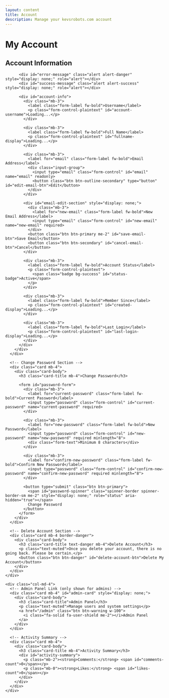 ```yaml
---
layout: content
title: Account
description: Manage your kevsrobots.com account
---
```


# My Account

<div class="container mt-4">
  <div class="row">
    <div class="col-md-8">
      <div class="card mb-4">
        <div class="card-body">
          <h2 class="card-title mb-4">Account Information</h2>

          <div id="error-message" class="alert alert-danger" style="display: none;" role="alert"></div>
          <div id="success-message" class="alert alert-success" style="display: none;" role="alert"></div>

          <div id="account-info">
            <div class="mb-3">
              <label class="form-label fw-bold">Username</label>
              <p class="form-control-plaintext" id="account-username">Loading...</p>
            </div>

            <div class="mb-3">
              <label class="form-label fw-bold">Full Name</label>
              <p class="form-control-plaintext" id="fullname-display">Loading...</p>
            </div>

            <div class="mb-3">
              <label for="email" class="form-label fw-bold">Email Address</label>
              <div class="input-group">
                <input type="email" class="form-control" id="email" name="email" readonly>
                <button class="btn btn-outline-secondary" type="button" id="edit-email-btn">Edit</button>
              </div>
            </div>

            <div id="email-edit-section" style="display: none;">
              <div class="mb-3">
                <label for="new-email" class="form-label fw-bold">New Email Address</label>
                <input type="email" class="form-control" id="new-email" name="new-email" required>
              </div>
              <button class="btn btn-primary me-2" id="save-email-btn">Save Email</button>
              <button class="btn btn-secondary" id="cancel-email-btn">Cancel</button>
            </div>

            <div class="mb-3">
              <label class="form-label fw-bold">Account Status</label>
              <p class="form-control-plaintext">
                <span class="badge bg-success" id="status-badge">Active</span>
              </p>
            </div>

            <div class="mb-3">
              <label class="form-label fw-bold">Member Since</label>
              <p class="form-control-plaintext" id="created-display">Loading...</p>
            </div>

            <div class="mb-3">
              <label class="form-label fw-bold">Last Login</label>
              <p class="form-control-plaintext" id="last-login-display">Loading...</p>
            </div>
          </div>
        </div>
      </div>

      <!-- Change Password Section -->
      <div class="card mb-4">
        <div class="card-body">
          <h3 class="card-title mb-4">Change Password</h3>

          <form id="password-form">
            <div class="mb-3">
              <label for="current-password" class="form-label fw-bold">Current Password</label>
              <input type="password" class="form-control" id="current-password" name="current-password" required>
            </div>

            <div class="mb-3">
              <label for="new-password" class="form-label fw-bold">New Password</label>
              <input type="password" class="form-control" id="new-password" name="new-password" required minlength="8">
              <div class="form-text">Minimum 8 characters</div>
            </div>

            <div class="mb-3">
              <label for="confirm-new-password" class="form-label fw-bold">Confirm New Password</label>
              <input type="password" class="form-control" id="confirm-new-password" name="confirm-new-password" required minlength="8">
            </div>

            <button type="submit" class="btn btn-primary">
              <span id="password-spinner" class="spinner-border spinner-border-sm me-2" style="display: none;" role="status" aria-hidden="true"></span>
              Change Password
            </button>
          </form>
        </div>
      </div>

      <!-- Delete Account Section -->
      <div class="card mb-4 border-danger">
        <div class="card-body">
          <h3 class="card-title text-danger mb-4">Delete Account</h3>
          <p class="text-muted">Once you delete your account, there is no going back. Please be certain.</p>
          <button class="btn btn-danger" id="delete-account-btn">Delete My Account</button>
        </div>
      </div>
    </div>

    <div class="col-md-4">
      <!-- Admin Panel Link (only shown for admins) -->
      <div class="card mb-4" id="admin-card" style="display: none;">
        <div class="card-body">
          <h3 class="card-title">Admin Panel</h3>
          <p class="text-muted">Manage users and system settings</p>
          <a href="/admin" class="btn btn-warning w-100">
            <i class="fa-solid fa-user-shield me-2"></i>Admin Panel
          </a>
        </div>
      </div>

      <!-- Activity Summary -->
      <div class="card mb-4">
        <div class="card-body">
          <h3 class="card-title mb-4">Activity Summary</h3>
          <div id="activity-summary">
            <p class="mb-2"><strong>Comments:</strong> <span id="comments-count">0</span></p>
            <p class="mb-0"><strong>Likes:</strong> <span id="likes-count">0</span></p>
          </div>
        </div>
      </div>
    </div>
  </div>
</div>

<script src="/assets/js/chatter-api.js"></script>
<script>
  let currentUser = null;

  // Check if user is authenticated
  if (!ChatterAPI.isAuthenticated()) {
    window.location.href = '/login?return_to=/account';
  }

  // Load user data
  async function loadUserData() {
    try {
      currentUser = await ChatterAPI.getCurrentUser();

      // Display user info
      document.getElementById('account-username').textContent = currentUser.username;
      document.getElementById('fullname-display').textContent = `${currentUser.firstname} ${currentUser.lastname}`;
      document.getElementById('email').value = currentUser.email;
      document.getElementById('status-badge').textContent = currentUser.status.charAt(0).toUpperCase() + currentUser.status.slice(1);

      // Format dates
      const createdDate = new Date(currentUser.created_at);
      document.getElementById('created-display').textContent = createdDate.toLocaleDateString('en-US', {
        year: 'numeric', month: 'long', day: 'numeric'
      });

      if (currentUser.last_login) {
        const lastLoginDate = new Date(currentUser.last_login);
        document.getElementById('last-login-display').textContent = lastLoginDate.toLocaleString('en-US', {
          year: 'numeric', month: 'long', day: 'numeric', hour: '2-digit', minute: '2-digit'
        });
      } else {
        document.getElementById('last-login-display').textContent = 'Never';
      }

      // Show admin panel link if user is admin
      if (currentUser.type === 1) {
        document.getElementById('admin-card').style.display = 'block';
      }

      // Load activity data
      loadActivity();
    } catch (error) {
      ChatterAPI.displayError('error-message', 'Failed to load account information');
      console.error('Error loading user data:', error);
    }
  }

  // Load activity data
  async function loadActivity() {
    try {
      const activity = await ChatterAPI.getUserActivity();
      document.getElementById('comments-count').textContent = activity.comments_count || 0;
      document.getElementById('likes-count').textContent = activity.likes_count || 0;
    } catch (error) {
      console.error('Error loading activity:', error);
    }
  }

  // Email editing
  document.getElementById('edit-email-btn').addEventListener('click', () => {
    document.getElementById('email').readOnly = false;
    document.getElementById('edit-email-btn').style.display = 'none';
    document.getElementById('email-edit-section').style.display = 'block';
    document.getElementById('new-email').value = document.getElementById('email').value;
  });

  document.getElementById('cancel-email-btn').addEventListener('click', () => {
    document.getElementById('email').readOnly = true;
    document.getElementById('edit-email-btn').style.display = 'inline-block';
    document.getElementById('email-edit-section').style.display = 'none';
    document.getElementById('email').value = currentUser.email;
    ChatterAPI.hideError('error-message');
    ChatterAPI.hideError('success-message');
  });

  document.getElementById('save-email-btn').addEventListener('click', async () => {
    const newEmail = document.getElementById('new-email').value;

    ChatterAPI.hideError('error-message');
    ChatterAPI.hideError('success-message');

    try {
      await ChatterAPI.updateEmail(newEmail);
      ChatterAPI.displaySuccess('success-message', 'Email updated successfully!');
      document.getElementById('email').value = newEmail;
      document.getElementById('email').readOnly = true;
      document.getElementById('edit-email-btn').style.display = 'inline-block';
      document.getElementById('email-edit-section').style.display = 'none';
      currentUser.email = newEmail;
    } catch (error) {
      ChatterAPI.displayError('error-message', error);
    }
  });

  // Change password form
  document.getElementById('password-form').addEventListener('submit', async (e) => {
    e.preventDefault();

    const currentPassword = document.getElementById('current-password').value;
    const newPassword = document.getElementById('new-password').value;
    const confirmPassword = document.getElementById('confirm-new-password').value;

    ChatterAPI.hideError('error-message');
    ChatterAPI.hideError('success-message');

    // Validate passwords match
    if (newPassword !== confirmPassword) {
      ChatterAPI.displayError('error-message', 'New passwords do not match');
      return;
    }

    // Show spinner
    document.getElementById('password-spinner').style.display = 'inline-block';

    try {
      await ChatterAPI.changePassword(currentPassword, newPassword);
      ChatterAPI.displaySuccess('success-message', 'Password changed successfully!');

      // Clear form
      document.getElementById('password-form').reset();
    } catch (error) {
      ChatterAPI.displayError('error-message', error);
    } finally {
      document.getElementById('password-spinner').style.display = 'none';
    }
  });

  // Delete account
  document.getElementById('delete-account-btn').addEventListener('click', async () => {
    if (!confirm('Are you absolutely sure you want to delete your account? This action cannot be undone.')) {
      return;
    }

    if (!confirm('This will permanently delete all your data. Are you really sure?')) {
      return;
    }

    try {
      await ChatterAPI.deleteAccount();
      alert('Your account has been deleted.');
      window.location.href = '/';
    } catch (error) {
      ChatterAPI.displayError('error-message', error);
    }
  });

  // Load data on page load
  loadUserData();
</script>
